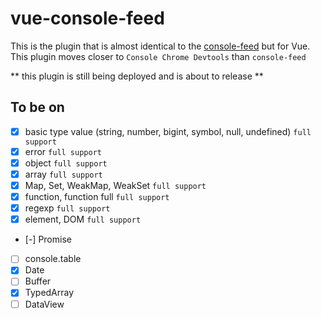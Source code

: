 # vue-console-feed

This is the plugin that is almost identical to the [console-feed](https://github.com/tachibana-shin/vue-console-feed) but for Vue. This plugin moves closer to `Console Chrome Devtools` than `console-feed`

** this plugin is still being deployed and is about to release **

## To be on

- [x] basic type value (string, number, bigint, symbol, null, undefined) `full support`
- [x] error `full support`
- [x] object `full support`
- [x] array `full support`
- [x] Map, Set, WeakMap, WeakSet `full support`
- [x] function, function full `full support`
- [x] regexp `full support`
- [x] element, DOM `full support`
- [-] Promise
- [ ] console.table
- [x] Date
- [ ] Buffer
- [x] TypedArray
- [ ] DataView